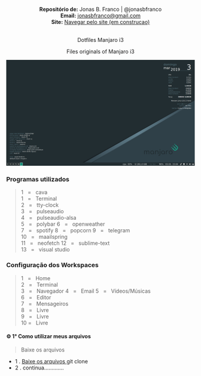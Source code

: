 
<p align='center'><b>Repositório de:</b> Jonas B. Franco | @jonasbfranco<br>
<b>Email:</b> <a href='mailto:jonasbfranco@gmail.com'>jonasbfranco@gmail.com</a><br>
<b>Site:</b> <a href='https://jonasbfranco.github.io/'>Navegar pelo site (em construcao)</a></p>

<p align='center'><br> Dotfiles Manjaro i3 </p>
<p align='center'> Files originals of Manjaro i3 </p>


![Print of Desktop Manjaro i3](https://github.com/jonasbfranco/dotfiles_manjaro_i3/blob/master/desktop_print.png)

### Programas utilizados
> 1&nbsp;&nbsp;&nbsp;=&nbsp;&nbsp;&nbsp;cava  
> 1&nbsp;&nbsp;&nbsp;=&nbsp;&nbsp;&nbsp;Terminal  
> 2&nbsp;&nbsp;&nbsp;=&nbsp;&nbsp;&nbsp;tty-clock  
> 3&nbsp;&nbsp;&nbsp;=&nbsp;&nbsp;&nbsp;pulseaudio  
> 4&nbsp;&nbsp;&nbsp;=&nbsp;&nbsp;&nbsp;pulseaudio-alsa  
> 5&nbsp;&nbsp;&nbsp;=&nbsp;&nbsp;&nbsp;polybar 
> 6&nbsp;&nbsp;&nbsp;=&nbsp;&nbsp;&nbsp;openweather  
> 7&nbsp;&nbsp;&nbsp;=&nbsp;&nbsp;&nbsp;spotify 
> 8&nbsp;&nbsp;&nbsp;=&nbsp;&nbsp;&nbsp;popcorn 
> 9&nbsp;&nbsp;&nbsp;=&nbsp;&nbsp;&nbsp;telegram  
> 10&nbsp;&nbsp;&nbsp;=&nbsp;&nbsp;&nbsp;maailspring  
> 11&nbsp;&nbsp;&nbsp;=&nbsp;&nbsp;&nbsp;neofetch 
> 12&nbsp;&nbsp;&nbsp;=&nbsp;&nbsp;&nbsp;sublime-text  
> 13&nbsp;&nbsp;&nbsp;=&nbsp;&nbsp;&nbsp;visual studio  


### Configuração dos Workspaces
> 1&nbsp;&nbsp;&nbsp;=&nbsp;&nbsp;&nbsp;Home  
> 2&nbsp;&nbsp;&nbsp;=&nbsp;&nbsp;&nbsp;Terminal  
> 3&nbsp;&nbsp;&nbsp;=&nbsp;&nbsp;&nbsp;Navegador 
> 4&nbsp;&nbsp;&nbsp;=&nbsp;&nbsp;&nbsp;Email 
> 5&nbsp;&nbsp;&nbsp;=&nbsp;&nbsp;&nbsp;Vídeos/Músicas  
> 6&nbsp;&nbsp;&nbsp;=&nbsp;&nbsp;&nbsp;Editor  
> 7&nbsp;&nbsp;&nbsp;=&nbsp;&nbsp;&nbsp;Mensageiros  
> 8&nbsp;&nbsp;&nbsp;=&nbsp;&nbsp;&nbsp;Livre  
> 9&nbsp;&nbsp;&nbsp;=&nbsp;&nbsp;&nbsp;Livre  
> 10&nbsp;=&nbsp;&nbsp;&nbsp;Livre  


#### ⚙ 1° Como utilizar meus arquivos 
> Baixe os arquivos 
* 1 . [Baixe os arquivos ](https://github.com/jonasbfranco/dotfiles_manjaro_i3.git ) git clone  
* 2 . continua.............  




